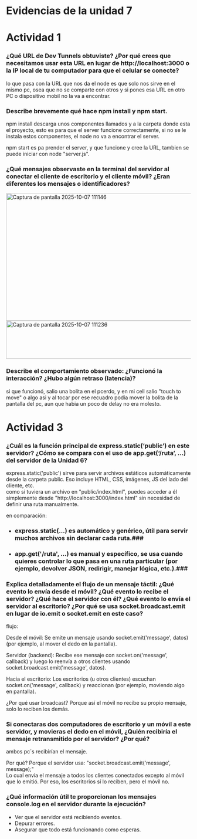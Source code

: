 
# Evidencias de la unidad 7

# Actividad 1  

### ¿Qué URL de Dev Tunnels obtuviste? ¿Por qué crees que necesitamos usar esta URL en lugar de http://localhost:3000 o la IP local de tu computador para que el celular se conecte?  

lo que pasa con la URL que nos da el node es que solo nos sirve en el mismo pc, osea que no se comparte con otros y si pones esa URL en otro PC o dispositivo mobil no la va a encontrar.  

### Describe brevemente qué hace npm install y npm start.  

npm install descarga unos componentes llamados y a la carpeta donde esta el proyecto, esto es para que el server funcione correctamente, si no se le instala estos componentes, el node no va a encontrar el server.  

npm start es pa prender el server, y que funcione y cree la URL, tambien se puede iniciar con node "server.js".  

### ¿Qué mensajes observaste en la terminal del servidor al conectar el cliente de escritorio y el cliente móvil? ¿Eran diferentes los mensajes o identificadores?

<img width="1572" height="348" alt="Captura de pantalla 2025-10-07 111146" src="https://github.com/user-attachments/assets/aa6d892c-d21f-46aa-b93e-ddc1d63d7fa7" />

<img width="1564" height="104" alt="Captura de pantalla 2025-10-07 111236" src="https://github.com/user-attachments/assets/9f486fac-7236-4107-88d5-bbfd367333c0" />

 ### Describe el comportamiento observado: ¿Funcionó la interacción? ¿Hubo algún retraso (latencia)?  

si que funcionó, salio una bolita en el pcerdo, y en mi cell salio "touch to move" o algo asi y al tocar por ese recuadro podia mover la bolita de la pantalla del pc, aun que habia un poco de delay no era molesto.  

# Actividad 3  

### ¿Cuál es la función principal de express.static(‘public’) en este servidor? ¿Cómo se compara con el uso de app.get(‘/ruta’, …) del servidor de la Unidad 6?  

express.static('public') sirve para servir archivos estáticos automáticamente desde la carpeta public. Eso incluye HTML, CSS, imágenes, JS del lado del cliente, etc.  
como si tuviera un archivo en "public/index.html", puedes acceder a él simplemente desde "http://localhost:3000/index.html" sin necesidad de definir una ruta manualmente.  

en comparación:  
- ### express.static(...) es automático y genérico, útil para servir muchos archivos sin declarar cada ruta.###  
- ### app.get('/ruta', ...) es manual y específico, se usa cuando quieres controlar lo que pasa en una ruta particular (por ejemplo, devolver JSON, redirigir, manejar lógica, etc.).###  

### Explica detalladamente el flujo de un mensaje táctil: ¿Qué evento lo envía desde el móvil? ¿Qué evento lo recibe el servidor? ¿Qué hace el servidor con él? ¿Qué evento lo envía el servidor al escritorio? ¿Por qué se usa socket.broadcast.emit en lugar de io.emit o socket.emit en este caso?  

flujo:  

Desde el móvil:
Se emite un mensaje usando
socket.emit('message', datos)
(por ejemplo, al mover el dedo en la pantalla).

Servidor (backend):
Recibe ese mensaje con
socket.on('message', callback)
y luego lo reenvía a otros clientes usando
socket.broadcast.emit('message', datos).

Hacia el escritorio:
Los escritorios (u otros clientes) escuchan
socket.on('message', callback)
y reaccionan (por ejemplo, moviendo algo en pantalla).

¿Por qué usar broadcast?
Porque así el móvil no recibe su propio mensaje, solo lo reciben los demás.

### Si conectaras dos computadores de escritorio y un móvil a este servidor, y movieras el dedo en el móvil, ¿Quién recibiría el mensaje retransmitido por el servidor? ¿Por qué?  

ambos pc´s recibirían el mensaje.

Por qué?
Porque el servidor usa: "socket.broadcast.emit('message', message);"  
Lo cual envía el mensaje a todos los clientes conectados excepto al móvil que lo emitió. Por eso, los escritorios sí lo reciben, pero el móvil no.  

### ¿Qué información útil te proporcionan los mensajes console.log en el servidor durante la ejecución?  

- Ver que el servidor está recibiendo eventos.  
- Depurar errores.  
- Asegurar que todo está funcionando como esperas.  

